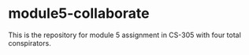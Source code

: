# module5-collaborate
This is the repository for module 5 assignment in CS-305 with four total conspirators.
